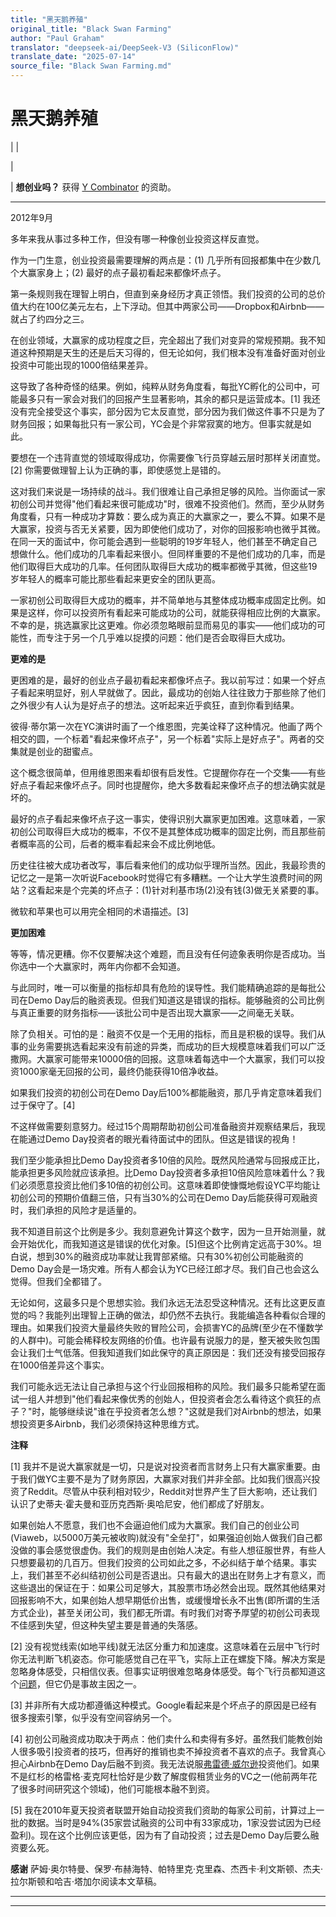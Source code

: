 ```yaml
---
title: "黑天鹅养殖"
original_title: "Black Swan Farming"
author: "Paul Graham"
translator: "deepseek-ai/DeepSeek-V3 (SiliconFlow)"
translate_date: "2025-07-14"
source_file: "Black Swan Farming.md"
---
```


# 黑天鹅养殖

| | [](index.html)  
  
|   
  
|  **想创业吗？** 获得 [Y Combinator](http://ycombinator.com/apply.html) 的资助。    
  
---  
  
2012年9月  
  
多年来我从事过多种工作，但没有哪一种像创业投资这样反直觉。  
  
作为一门生意，创业投资最需要理解的两点是：(1) 几乎所有回报都集中在少数几个大赢家身上；(2) 最好的点子最初看起来都像坏点子。  
  
第一条规则我在理智上明白，但直到亲身经历才真正领悟。我们投资的公司的总价值大约在100亿美元左右，上下浮动。但其中两家公司——Dropbox和Airbnb——就占了约四分之三。  
  
在创业领域，大赢家的成功程度之巨，完全超出了我们对变异的常规预期。我不知道这种预期是天生的还是后天习得的，但无论如何，我们根本没有准备好面对创业投资中可能出现的1000倍结果差异。  
  
这导致了各种奇怪的结果。例如，纯粹从财务角度看，每批YC孵化的公司中，可能最多只有一家会对我们的回报产生显著影响，其余的都只是运营成本。[1] 我还没有完全接受这个事实，部分因为它太反直觉，部分因为我们做这件事不只是为了财务回报；如果每批只有一家公司，YC会是个非常寂寞的地方。但事实就是如此。  
  
要想在一个违背直觉的领域取得成功，你需要像飞行员穿越云层时那样关闭直觉。[2] 你需要做理智上认为正确的事，即使感觉上是错的。  
  
这对我们来说是一场持续的战斗。我们很难让自己承担足够的风险。当你面试一家初创公司并觉得"他们看起来很可能成功"时，很难不投资他们。然而，至少从财务角度看，只有一种成功才算数：要么成为真正的大赢家之一，要么不算。如果不是大赢家，投资与否无关紧要，因为即使他们成功了，对你的回报影响也微乎其微。在同一天的面试中，你可能会遇到一些聪明的19岁年轻人，他们甚至不确定自己想做什么。他们成功的几率看起来很小。但同样重要的不是他们成功的几率，而是他们取得巨大成功的几率。任何团队取得巨大成功的概率都微乎其微，但这些19岁年轻人的概率可能比那些看起来更安全的团队更高。  
  
一家初创公司取得巨大成功的概率，并不简单地与其整体成功概率成固定比例。如果是这样，你可以投资所有看起来可能成功的公司，就能获得相应比例的大赢家。不幸的是，挑选赢家比这更难。你必须忽略眼前显而易见的事实——他们成功的可能性，而专注于另一个几乎难以捉摸的问题：他们是否会取得巨大成功。  
  
**更难的是**  
  
更困难的是，最好的创业点子最初看起来都像坏点子。我以前写过：如果一个好点子看起来明显好，别人早就做了。因此，最成功的创始人往往致力于那些除了他们之外很少有人认为是好点子的想法。这听起来近乎疯狂，直到你看到结果。  
  
彼得·蒂尔第一次在YC演讲时画了一个维恩图，完美诠释了这种情况。他画了两个相交的圆，一个标着"看起来像坏点子"，另一个标着"实际上是好点子"。两者的交集就是创业的甜蜜点。  
  
这个概念很简单，但用维恩图来看却很有启发性。它提醒你存在一个交集——有些好点子看起来像坏点子。同时也提醒你，绝大多数看起来像坏点子的想法确实就是坏的。  
  
最好的点子看起来像坏点子这一事实，使得识别大赢家更加困难。这意味着，一家初创公司取得巨大成功的概率，不仅不是其整体成功概率的固定比例，而且那些前者概率高的公司，后者的概率看起来会不成比例地低。  
  
历史往往被大成功者改写，事后看来他们的成功似乎理所当然。因此，我最珍贵的记忆之一是第一次听说Facebook时觉得它有多糟糕。一个让大学生浪费时间的网站？这看起来是个完美的坏点子：(1)针对利基市场(2)没有钱(3)做无关紧要的事。  
  
微软和苹果也可以用完全相同的术语描述。[3]  
  
**更加困难**  
  
等等，情况更糟。你不仅要解决这个难题，而且没有任何迹象表明你是否成功。当你选中一个大赢家时，两年内你都不会知道。  
  
与此同时，唯一可以衡量的指标却具有危险的误导性。我们能精确追踪的是每批公司在Demo Day后的融资表现。但我们知道这是错误的指标。能够融资的公司比例与真正重要的财务指标——该批公司中是否出现大赢家——之间毫无关联。  
  
除了负相关。可怕的是：融资不仅是一个无用的指标，而且是积极的误导。我们从事的业务需要挑选看起来没有前途的异类，而成功的巨大规模意味着我们可以广泛撒网。大赢家可能带来10000倍的回报。这意味着每选中一个大赢家，我们可以投资1000家毫无回报的公司，最终仍能获得10倍净收益。  
  
如果我们投资的初创公司在Demo Day后100%都能融资，那几乎肯定意味着我们过于保守了。[4]  
  
不这样做需要刻意努力。经过15个周期帮助初创公司准备融资并观察结果后，我现在能通过Demo Day投资者的眼光看待面试中的团队。但这是错误的视角！  
  
我们至少能承担比Demo Day投资者多10倍的风险。既然风险通常与回报成正比，能承担更多风险就应该承担。比Demo Day投资者多承担10倍风险意味着什么？我们必须愿意投资比他们多10倍的初创公司。这意味着即使慷慨地假设YC平均能让初创公司的预期价值翻三倍，只有当30%的公司在Demo Day后能获得可观融资时，我们承担的风险才是适量的。  
  
我不知道目前这个比例是多少。我刻意避免计算这个数字，因为一旦开始测量，就会开始优化，而我知道这是错误的优化对象。[5]但这个比例肯定远高于30%。坦白说，想到30%的融资成功率就让我胃部紧缩。只有30%初创公司能融资的Demo Day会是一场灾难。所有人都会认为YC已经江郎才尽。我们自己也会这么觉得。但我们全都错了。  
  
无论如何，这最多只是个思想实验。我们永远无法忍受这种情况。还有比这更反直觉的吗？我能列出理智上正确的做法，却仍然不去执行。我能编造各种看似合理的理由。如果我们投资大量最终失败的冒险公司，会损害YC的品牌(至少在不懂数学的人群中)。可能会稀释校友网络的价值。也许最有说服力的是，整天被失败包围会让我们士气低落。但我知道我们如此保守的真正原因是：我们还没有接受回报存在1000倍差异这个事实。  
  
我们可能永远无法让自己承担与这个行业回报相称的风险。我们最多只能希望在面试一组人并想到"他们看起来像优秀的创始人，但投资者会怎么看待这个疯狂的点子？"时，能够继续说"谁在乎投资者怎么想？"这就是我们对Airbnb的想法，如果想投资更多Airbnb，我们必须保持这种思维方式。  
  
  
  
  
  
**注释**  
  
[1] 我并不是说大赢家就是一切，只是说对投资者而言财务上只有大赢家重要。由于我们做YC主要不是为了财务原因，大赢家对我们并非全部。比如我们很高兴投资了Reddit。尽管从中获利相对较少，Reddit对世界产生了巨大影响，还让我们认识了史蒂夫·霍夫曼和亚历克西斯·奥哈尼安，他们都成了好朋友。  
  
如果创始人不愿意，我们也不会逼迫他们成为大赢家。我们自己的创业公司(Viaweb，以5000万美元被收购)就没有"全垒打"，如果强迫创始人做我们自己都没做的事会感觉很虚伪。我们的规则是由创始人决定。有些人想征服世界，有些人只想要最初的几百万。但我们投资的公司如此之多，不必纠结于单个结果。事实上，我们甚至不必纠结初创公司是否退出。只有最大的退出在财务上才有意义，而这些退出的保证在于：如果公司足够大，其股票市场必然会出现。既然其他结果对回报影响不大，如果创始人想早期低价出售，或缓慢增长永不出售(即所谓的生活方式企业)，甚至关闭公司，我们都无所谓。有时我们对寄予厚望的初创公司表现不佳感到失望，但这种失望主要是普通的失落感。  
  
[2] 没有视觉线索(如地平线)就无法区分重力和加速度。这意味着在云层中飞行时你无法判断飞机姿态。你可能感觉自己在平飞，实际上正在螺旋下降。解决方案是忽略身体感受，只相信仪表。但事实证明很难忽略身体感受。每个飞行员都知道这个[问题](http://en.wikipedia.org/wiki/Spatial_disorientation)，但它仍是事故主因之一。  
  
[3] 并非所有大成功都遵循这种模式。Google看起来是个坏点子的原因是已经有很多搜索引擎，似乎没有空间容纳另一个。  
  
[4] 初创公司融资成功取决于两点：他们卖什么和卖得有多好。虽然我们能教创始人很多吸引投资者的技巧，但再好的推销也卖不掉投资者不喜欢的点子。我曾真心担心Airbnb在Demo Day后融不到资。我无法说服[弗雷德·威尔逊](airbnb.html)投资他们。如果不是红杉的格雷格·麦克阿杜恰好是少数了解度假租赁业务的VC之一(他前两年花了很多时间研究这个领域)，他们可能根本融不到资。  
  
[5] 我在2010年夏天投资者联盟开始自动投资我们资助的每家公司前，计算过上一批的数据。当时是94%(35家尝试融资的公司中有33家成功，1家没尝试因为已经盈利)。现在这个比例应该更低，因为有了自动投资；过去是Demo Day后要么融资要么死。  
  
**感谢** 萨姆·奥尔特曼、保罗·布赫海特、帕特里克·克里森、杰西卡·利文斯顿、杰夫·拉尔斯顿和哈吉·塔加尔阅读本文草稿。

***  
  
---